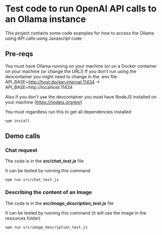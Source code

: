 # Test code to run OpenAI API calls to an Ollama instance

This project contains some code examples for how to access the Ollama using API calls using Javascript code

## Pre-reqs

You must have Ollama running on your machine (or on a Docker container on your machine (or change the URL))
If you don't run using the devcontainer you might need to change in the .env file:
API_BASE=http://host.docker.internal:11434 -> API_BASE=http://localhost:11434

Also if you don't use the devcontainer you must have NodeJS installed on your machine (https://nodejs.org/en/)

You must regardless run this to get all dependencies installed

```
npm install
```

## Demo calls

### Chat request

The code is in the **_src/chat_test.js_** file

It can be tested by running this command

```
npm run src/chat_test.js
```

### Describing the content of an Image

The code is in the **_src/image_description_test.js_** file

It can be tested by running this command (it will use the image in the resources folder)

```
npm run src/image_description_test.js
```
